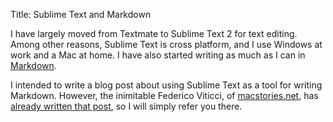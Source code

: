 Title: Sublime Text and Markdown

I have largely moved from Textmate to Sublime Text 2 for text editing. Among other reasons, Sublime Text is cross platform, and I use Windows at work and a Mac at home. I have also started writing as much as I can in [Markdown](http://daringfireball.net/projects/markdown/). 

I intended to write a blog post about using Sublime Text as a tool for writing Markdown. However, the inimitable Federico Viticci, of [macstories.net](http://www.macstories.net/), has [already written that post](http://www.macstories.net/roundups/sublime-text-2-and-markdown-tips-tricks-and-links/), so I will simply refer you there. 